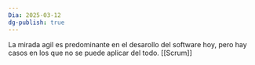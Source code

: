```yaml
---
Dia: 2025-03-12
dg-publish: true
---
```

La mirada agil es predominante en el desarollo del software hoy, pero hay casos en los que no se puede aplicar del todo.
[[Scrum]]